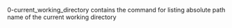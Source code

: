 0-current_working_directory contains the command for listing  absolute path name of the current working directory
